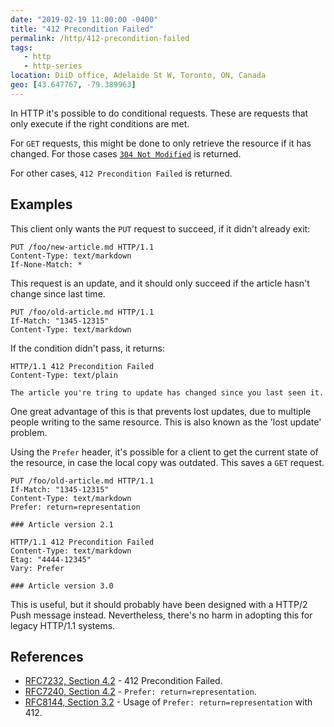 ```yaml
---
date: "2019-02-19 11:00:00 -0400"
title: "412 Precondition Failed"
permalink: /http/412-precondition-failed
tags:
   - http
   - http-series
location: DiiD office, Adelaide St W, Toronto, ON, Canada
geo: [43.647767, -79.389963]
---
```


In HTTP it's possible to do conditional requests. These are requests that only
execute if the right conditions are met.

For `GET` requests, this might be done to only retrieve the resource if it has
changed. For those cases [`304 Not Modified`][2] is returned.

For other cases, `412 Precondition Failed` is returned.

Examples
--------

This client only wants the `PUT` request to succeed, if it didn't already
exit:

```http
PUT /foo/new-article.md HTTP/1.1
Content-Type: text/markdown
If-None-Match: *
```

This request is an update, and it should only succeed if the article hasn't
change since last time.

```http
PUT /foo/old-article.md HTTP/1.1
If-Match: "1345-12315"
Content-Type: text/markdown
```

If the condition didn't pass, it returns:

```http
HTTP/1.1 412 Precondition Failed
Content-Type: text/plain

The article you're tring to update has changed since you last seen it.
```

One great advantage of this is that prevents lost updates, due to multiple
people writing to the same resource. This is also known as the 'lost update'
problem.

Using the `Prefer` header, it's possible for a client to get the current
state of the resource, in case the local copy was outdated. This saves a `GET`
request.

```http
PUT /foo/old-article.md HTTP/1.1
If-Match: "1345-12315"
Content-Type: text/markdown
Prefer: return=representation

### Article version 2.1
```

```http
HTTP/1.1 412 Precondition Failed
Content-Type: text/markdown
Etag: "4444-12345"
Vary: Prefer

### Article version 3.0
```

This is useful, but it should probably have been designed with a HTTP/2 Push
message instead. Nevertheless, there's no harm in adopting this for legacy
HTTP/1.1 systems.


References
----------

* [RFC7232, Section 4.2][1] - 412 Precondition Failed.
* [RFC7240, Section 4.2][4] - `Prefer: return=representation`.
* [RFC8144, Section 3.2][3] - Usage of `Prefer: return=representation` with 412.

[1]: https://tools.ietf.org/html/rfc7232#section-4.2 "412 Precondition Failed"
[2]: /http/304-not-modified "304 Not Modified"
[3]: https://tools.ietf.org/html/rfc8144#section-3.2 "Unsuccessful Conditional State-Changing Requests"
[4]: https://tools.ietf.org/html/rfc7240#section-4.2
